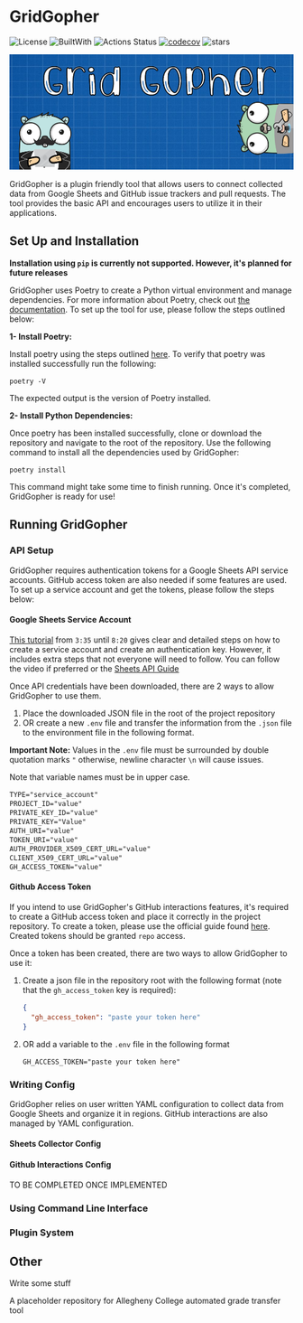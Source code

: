 # GridGopher

![License](https://img.shields.io/badge/license-MIT-blue?style=flat)
![BuiltWith](https://img.shields.io/badge/Built%20With-Python-blue?style=flat&logo=python&logoColor=yellow)
![Actions Status](https://github.com/noorbuchi/GridGopher/workflows/Lint%20and%20Test/badge.svg)
[![codecov](https://codecov.io/gh/noorbuchi/GridGopher/branch/main/graph/badge.svg?token=02353FAN4W)](https://codecov.io/gh/noorbuchi/GridGopher)
![stars](https://img.shields.io/github/stars/noorbuchi/GridGopher.svg)

![GridGopherLogo](images/GopherLogo.png)

GridGopher is a plugin friendly tool that allows users to connect collected data
from Google Sheets and GitHub issue trackers and pull requests. The tool
provides the basic API and encourages users to utilize it in their applications.

## Set Up and Installation

**Installation using `pip` is currently not supported. However, it's planned for
future releases**

GridGopher uses Poetry to create a Python virtual environment and manage
dependencies. For more information about Poetry, check out [the
documentation](https://python-poetry.org/). To set up the tool for use, please
follow the steps outlined below:

**1- Install Poetry:**

Install poetry using the steps outlined
[here](https://python-poetry.org/docs/#installation). To verify that poetry was
installed successfully run the following:

```
poetry -V
```

The expected output is the version of Poetry installed.

**2- Install Python Dependencies:**

Once poetry has been installed successfully, clone or download the repository
and navigate to the root of the repository. Use the following command to install
all the dependencies used by GridGopher:

```
poetry install
```

This command might take some time to finish running. Once it's completed,
GridGopher is ready for use!

## Running GridGopher

### API Setup

GridGopher requires authentication tokens for a Google Sheets API service
accounts. GitHub access token are also needed if some features are used. To set
up a service account and get the tokens, please follow the steps below:

#### Google Sheets Service Account

[This tutorial](https://youtu.be/4ssigWmExak?t=215) from `3:35` until `8:20` gives clear and
detailed steps on how to create a service account and create an authentication
key. However, it includes extra steps that not everyone will need to follow. You
can follow the video if preferred or the [Sheets API
Guide](docs/Google_API_Setup.md)

Once API credentials have been downloaded, there are 2 ways to allow GridGopher
to use them.

1. Place the downloaded JSON file in the root of the project repository
2. OR create a new `.env` file and transfer the information from the `.json`
   file to the environment file in the following format.

**Important Note:** Values in the `.env` file must be surrounded by double quotation marks `"`
  otherwise, newline character `\n` will cause issues.

Note that variable names must be in upper case.

```.evn
TYPE="service_account"
PROJECT_ID="value"
PRIVATE_KEY_ID="value"
PRIVATE_KEY="Value"
AUTH_URI="value"
TOKEN_URI="value"
AUTH_PROVIDER_X509_CERT_URL="value"
CLIENT_X509_CERT_URL="value"
GH_ACCESS_TOKEN="value"
```

#### Github Access Token

If you intend to use GridGopher's GitHub interactions features, it's required to
create a GitHub access token and place it correctly in the project repository.
To create a token, please use the official guide found
[here](https://docs.github.com/en/authentication/keeping-your-account-and-data-secure/creating-a-personal-access-token).
Created tokens should be granted `repo` access.

Once a token has been created, there are two ways to allow GridGopher
to use it:

1. Create a json file in the repository root with the following format (note
   that the `gh_access_token` key is required):

   ```json
   {
     "gh_access_token": "paste your token here"
   }
   ```

2. OR add a variable to the `.env` file in the following format

     ```.env
     GH_ACCESS_TOKEN="paste your token here"
     ```

### Writing Config

GridGopher relies on user written YAML configuration to collect data from Google
Sheets and organize it in regions. GitHub interactions are also managed by
YAML configuration.

#### Sheets Collector Config

#### Github Interactions Config

TO BE COMPLETED ONCE IMPLEMENTED

### Using Command Line Interface

### Plugin System

## Other

Write some stuff

A placeholder repository for Allegheny College automated grade transfer tool
